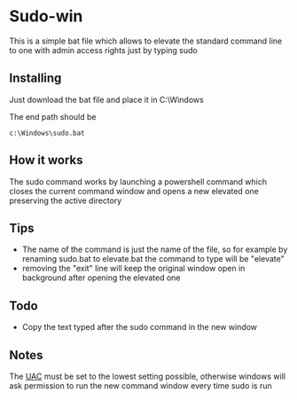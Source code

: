# Sudo-win

This is a simple bat file which allows to elevate the standard command line to one with admin access rights just by typing sudo

## Installing

Just download the bat file and place it in C:\Windows

The end path should be

```
c:\Windows\sudo.bat
```

## How it works

The sudo command works by launching a powershell command which closes the current command window and opens a new elevated one preserving the active directory

## Tips

* The name of the command is just the name of the file, so for example by renaming sudo.bat to elevate.bat the command to type will be "elevate"
* removing the "exit" line will keep the original window open in background after opening the elevated one

## Todo

* Copy the text typed after the sudo command in the new window

## Notes

The [UAC](https://en.wikipedia.org/wiki/User_Account_Control) must be set to the lowest setting possible, otherwise windows will ask permission to run the new command window every time sudo is run